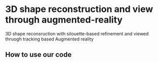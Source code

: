 # 3D shape reconstruction and view through augmented-reality
3D shape reconsruction with silouette-based refinement and viewed thruogh tracking based Augmented reality

## How to use our code


##



##